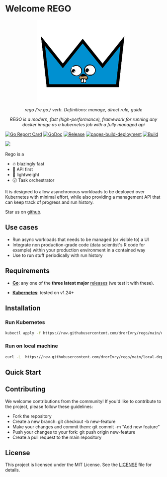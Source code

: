 # Welcome REGO
<p align="center">
    <img align="center" width="300px" src="./rego.png">
</p>

<p align="center">
    <em>rego /ˈre.ɡoː/ verb. Definitions: manage, direct rule, guide</em>
</p>

<p align="center">
    <em>REGO is a modern, fast (high-performance), framework for running any docker image as a kubernetes job with a fully managed api</em>
</p>


[![Go Report Card](https://goreportcard.com/badge/github.com/drorivry/rego)](https://goreportcard.com/report/github.com/drorivry/rego)
[![GoDoc](https://pkg.go.dev/badge/github.com/drorivry/rego?status.svg)](https://pkg.go.dev/github.com/drorivry/rego?tab=doc)
[![Release](https://img.shields.io/github/release/drorivry/rego.svg?style=flat-square)](https://github.com/drorivry/rego/releases)
[![pages-build-deployment](https://github.com/drorIvry/rego/actions/workflows/pages/pages-build-deployment/badge.svg)](https://github.com/drorIvry/rego/actions/workflows/pages/pages-build-deployment)
[![Build](https://github.com/drorIvry/rego/actions/workflows/go.yml/badge.svg?branch=main)](https://github.com/drorIvry/rego/actions/workflows/go.yml)

[![](https://dcbadge.vercel.app/api/server/J6qKw7Zx)](https://discord.gg/J6qKw7Zx)

Rego is a 

- 🔥  blazingly fast
- 🥇 API first
- 🌈 lightweight
- 🕜 Task orchestrator

It is designed to allow asynchronous workloads to be deployed over Kubernetes with minimal effort, while also providing a management API that can keep track of progress and run history.


Star us on [github](https://www.github.com/drorivry/rego).

## Use cases

- Run async workloads that needs to be managed (or visible to) a UI
- Integrate non production-grade code (data scientist's R code for example) within your production environment in a contained way
- Use to run stuff periodically with run history


## Requirements


- **[Go](https://go.dev/)**: any one of the **three latest major** [releases](https://go.dev/doc/devel/release) (we test it with these).

- **[Kubernetes](https://kubernetes.io/)**: tested on v1.24+

## Installation

### Run Kubernetes

```sh
kubectl apply -f https://raw.githubusercontent.com/drorIvry/rego/main/deploy/deployment.yml
```

### Run on local machine

```sh
curl -L  https://raw.githubusercontent.com/drorIvry/rego/main/local-deploy/rego.sh | sh
```

## Quick Start

## Contributing
We welcome contributions from the community! If you'd like to contribute to the project, please follow these guidelines:

- Fork the repository
- Create a new branch: git checkout -b new-feature
- Make your changes and commit them: git commit -m "Add new feature"
- Push your changes to your fork: git push origin new-feature
- Create a pull request to the main repository

## License

This project is licensed under the MIT License. See the [LICENSE](https://github.com//go-weather-app/blob/main/LICENSE) file for details.